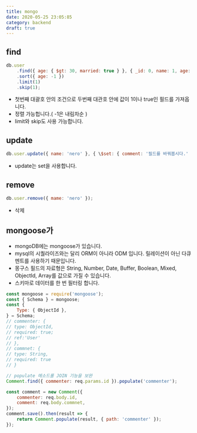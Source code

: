 ```yaml
---
title: mongo
date: 2020-05-25 23:05:85
category: backend
draft: true
---
```


## find

```javascript
db.user
	.find({ age: { $gt: 30, married: true } }, { _id: 0, name: 1, age: 1 })
	.sort({ age: -1 })
	.limit(1)
	.skip(1);
```

- 첫번째 대괄호 안의 조건으로 두번째 대관호 안에 값이 1이나 true인 필드를 가져옵니다.
- 정렬 가능헙니다.( -1은 내림차순 )
- limit와 skip도 사용 가능합니다.

## update

```javascript
db.user.update({ name: 'nero' }, { \$set: { comment: '필드를 바꿔봅시다.' } });
```

- update는 set을 사용합니다.

## remove

```javascript
db.user.remove({ mame: 'nero' });
```

- 삭제

## mongoose가

- mongoDB에는 mongoose가 있습니다.
- mysql의 시퀄라이즈와는 달리 ORM이 아니라 ODM 입니다. 릴레이션이 아닌 다큐멘트를 사용하기 때문입니다.
- 몽구스 필드의 자료형은 String, Number, Date, Buffer, Boolean, Mixed, ObjectId, Array를 값으로 가질 수 있습니다.
- 스키마로 데이터를 한 번 필터링 합니다.

```javascript
const mongoose = require('mongoose');
const { Schema } = mongoose;
const {
	Type: { ObjectId },
} = Schema;
// commenter: {
// type: ObjectId,
// required: true;
// ref:'User'
// },
// commnet: {
// type: String,
// required: true
// }

// populate 메소드롤 JOIN 기능을 보완
Comment.find({ commenter: req.params.id }).populate('commenter');

const comment = new Comment({
	commenter: req.body.id,
	comment: req.body.commnet,
});
comment.save().then(result => {
	return Comment.populate(result, { path: 'commenter' });
});
```
